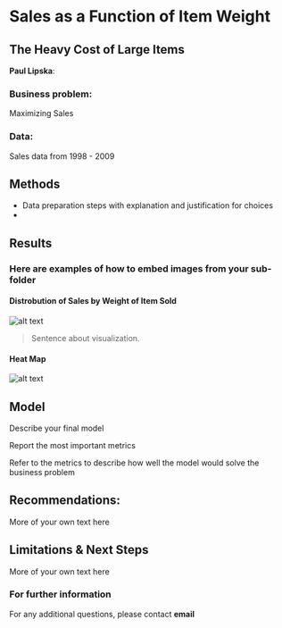 # Sales as a Function of Item Weight
## The Heavy Cost of Large Items 

**Paul Lipska**: 

### Business problem:

Maximizing Sales

### Data:
Sales data from 1998 - 2009


## Methods
- Data preparation steps with explanation and justification for choices
- 

## Results

### Here are examples of how to embed images from your sub-folder


#### Distrobution of Sales by Weight of Item Sold
![alt text](https://github.com/PaulLipska/Food-Sales-Predictions/blob/main/Hist_wt.png)

> Sentence about visualization.

#### Heat Map 
![alt text](https://github.com/PaulLipska/Food-Sales-Predictions/blob/main/sales_type.png)
## Model

Describe your final model

Report the most important metrics

Refer to the metrics to describe how well the model would solve the business problem

## Recommendations:

More of your own text here


## Limitations & Next Steps

More of your own text here


### For further information


For any additional questions, please contact **email**

